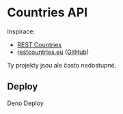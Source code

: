 # Countries API

Inspirace:
* [REST Countries](https://restcountries.com/)
* [restcountries.eu](https://restcountries.eu/) ([GitHub](https://github.com/apilayer/restcountries))

Ty projekty jsou ale často nedostupné.

## Deploy
Deno Deploy